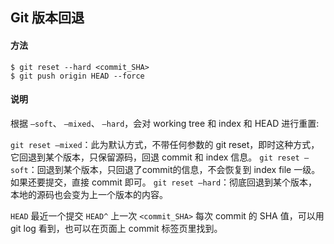 ## Git 版本回退

#### 方法

```shell
$ git reset --hard <commit_SHA>
$ git push origin HEAD --force
```

#### 说明

根据 `–soft`、 `–mixed`、 `–hard`，会对 working tree 和 index 和 HEAD 进行重置:

`git reset –mixed`：此为默认方式，不带任何参数的 git reset，即时这种方式，它回退到某个版本，只保留源码，回退 commit 和 index 信息。
`git reset –soft`：回退到某个版本，只回退了commit的信息，不会恢复到 index file 一级。如果还要提交，直接 commit 即可。
`git reset –hard`：彻底回退到某个版本，本地的源码也会变为上一个版本的内容。


`HEAD` 最近一个提交
`HEAD^` 上一次
`<commit_SHA>`  每次 commit 的 SHA 值，可以用 git log 看到，也可以在页面上 commit 标签页里找到。